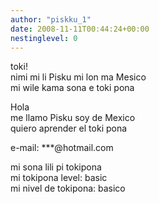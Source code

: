 ```yaml
---
author: "piskku_1"
date: 2008-11-11T00:44:24+00:00
nestinglevel: 0
---
```

toki!  
nimi mi li Pisku mi lon ma Mesico  
mi wile kama sona e toki pona  
  
Hola  
me llamo Pisku soy de Mexico  
quiero aprender el toki pona  
  
e-mail: \*\*\*@hotmail.com  
  
mi sona lili pi tokipona  
mi tokipona level: basic  
mi nivel de tokipona: basico